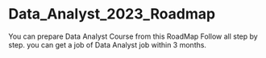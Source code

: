 # Data_Analyst_2023_Roadmap



You can prepare Data Analyst Course from this RoadMap
Follow all step by step.
you can get a job of Data Analyst job within 3 months.
